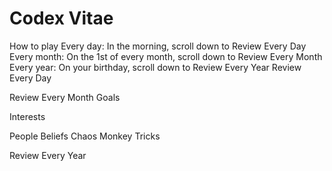 <h1>Codex Vitae</h1>
How to play
Every day: In the morning, scroll down to Review Every Day
Every month: On the 1st of every month, scroll down to Review Every Month
Every year: On your birthday, scroll down to Review Every Year
Review Every Day



Review Every Month
Goals

Interests

People
Beliefs
Chaos Monkey Tricks



Review Every Year

